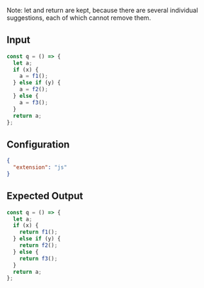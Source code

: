 
Note: let and return are kept, because there are several individual suggestions, each of which cannot remove them.

## Input
```javascript input
const q = () => {
  let a;
  if (x) {
    a = f1();
  } else if (y) {
    a = f2();
  } else {
    a = f3();
  }
  return a;
};
```

## Configuration
```json configuration
{
  "extension": "js"
}
```

## Expected Output
```javascript expected output
const q = () => {
  let a;
  if (x) {
    return f1();
  } else if (y) {
    return f2();
  } else {
    return f3();
  }
  return a;
};
```
